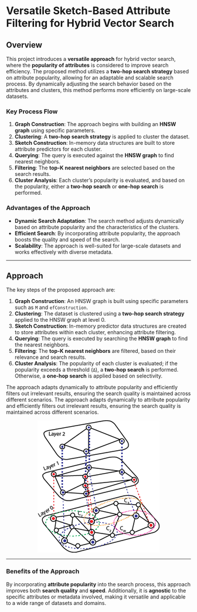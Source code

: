 # Versatile Sketch-Based Attribute Filtering for Hybrid Vector Search

## Overview

This project introduces a **versatile approach** for hybrid vector search, where the **popularity of attributes** is considered to improve search efficiency. The proposed method utilizes a **two-hop search strategy** based on attribute popularity, allowing for an adaptable and scalable search process. By dynamically adjusting the search behavior based on the attributes and clusters, this method performs more efficiently on large-scale datasets. 

### Key Process Flow

1. **Graph Construction**: The approach begins with building an **HNSW graph** using specific parameters.
2. **Clustering**: A **two-hop search strategy** is applied to cluster the dataset.
3. **Sketch Construction**: In-memory data structures are built to store attribute predictors for each cluster.
4. **Querying**: The query is executed against the **HNSW graph** to find nearest neighbors.
5. **Filtering**: The **top-K nearest neighbors** are selected based on the search results.
6. **Cluster Analysis**: Each cluster’s popularity is evaluated, and based on the popularity, either a **two-hop search** or **one-hop search** is performed.

### Advantages of the Approach

- **Dynamic Search Adaptation**: The search method adjusts dynamically based on attribute popularity and the characteristics of the clusters.
- **Efficient Search**: By incorporating attribute popularity, the approach boosts the quality and speed of the search.
- **Scalability**: The approach is well-suited for large-scale datasets and works effectively with diverse metadata.

---

## Approach

The key steps of the proposed approach are:

1. **Graph Construction**: An HNSW graph is built using specific parameters such as `M` and `efConstruction`.
2. **Clustering**: The dataset is clustered using a **two-hop search strategy** applied to the HNSW graph at level 0.
3. **Sketch Construction**: In-memory predictor data structures are created to store attributes within each cluster, enhancing attribute filtering.
4. **Querying**: The query is executed by searching the **HNSW graph** to find the nearest neighbors.
5. **Filtering**: The **top-K nearest neighbors** are filtered, based on their relevance and search results.
6. **Cluster Analysis**: The popularity of each cluster is evaluated; if the popularity exceeds a threshold (`Δ`), a **two-hop search** is performed. Otherwise, a **one-hop search** is applied based on selectivity.

The approach adapts dynamically to attribute popularity and efficiently filters out irrelevant results, ensuring the search quality is maintained across different scenarios.
The approach adapts dynamically to attribute popularity and efficiently filters out irrelevant results, ensuring the search quality is maintained across different scenarios.

<p align="center">
  <img src="https://raw.githubusercontent.com/AdeelAslamUnimore/Clustered_Hybrid_Search/main/ClusteringHNSW.png" alt="ClusteredHNSW">
</p>

---

### Benefits of the Approach

By incorporating **attribute popularity** into the search process, this approach improves both **search quality** and **speed**. Additionally, it is **agnostic** to the specific attributes or metadata involved, making it versatile and applicable to a wide range of datasets and domains.
